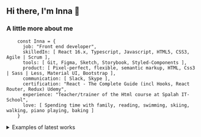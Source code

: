 ## Hi there, I'm Inna 👋

### A little more about me

        const Inna = {
          job: "Front end developer",
          skilledIn: [ React 16.x, Typescript, Javascript, HTML5, CSS3, Agile | Scrum ],
          tools: [ Git, Figma, Sketch, Storybook, Styled-Components ],
          product: [ Pixel-perfect, flexible, semantic markup, HTML, Css3 | Sass | Less, Material UI, Bootstrap ],
          communication: [ Slack, Skype ],
          certification: "React - The Complete Guide (incl Hooks, React Router, Redux) Udemy",
          experience: "Teacher/trainer of the Html course at Spalah IT-School",
          love: [ Spending time with family, reading, swimming, skiing, walking, piano playing, baking ]
        }

<details>
<summary>Examples of latest works</summary>
        
 1. [Blocksbuilders](https://www.blocksbuilders.io)
        ![Handles profile](https://github.com/InnaLazarenko/InnaLazarenko/assets/113412307/65d946aa-869e-47c5-a76e-da31f176315c)
        ![Handles profile (1)](https://github.com/InnaLazarenko/InnaLazarenko/assets/113412307/e1fb5122-e05d-481c-b917-07f862fb05d1)

 2. [Varbintech](https://varbintech.com)

       ![Cookie](https://github.com/InnaLazarenko/InnaLazarenko/assets/113412307/f02dd9bd-1823-4200-9428-ddfb054e6891)

</details>

<!--
**InnaLazarenko/InnaLazarenko** is a ✨ _special_ ✨ repository because its `README.md` (this file) appears on your GitHub profile.

Here are some ideas to get you started:

- 🔭 I’m currently working on ...
- 🌱 I’m currently learning ...
- 👯 I’m looking to collaborate on ...
- 🤔 I’m looking for help with ...
- 💬 Ask me about ...
- 📫 How to reach me: ...
- 😄 Pronouns: ...
- ⚡ Fun fact: ...
-->
